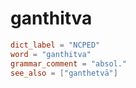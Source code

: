 # ganthitva

``` toml
dict_label = "NCPED"
word = "ganthitva"
grammar_comment = "absol."
see_also = ["ganthetvā"]
```


